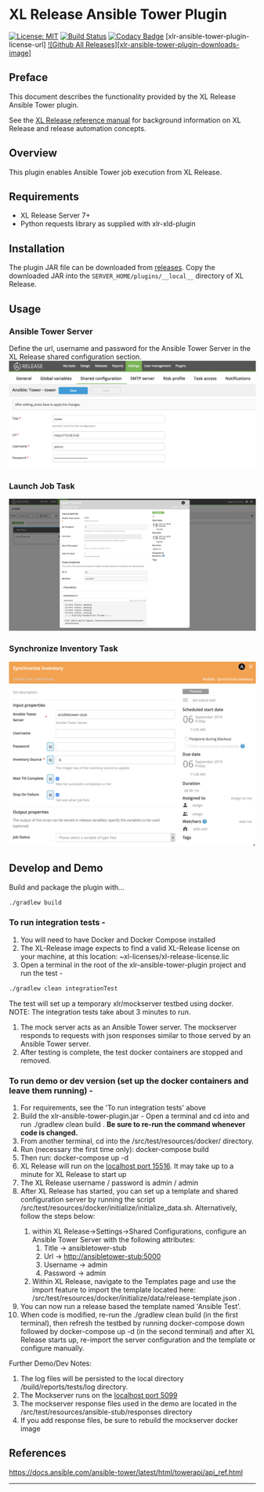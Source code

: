 # XL Release Ansible Tower Plugin

[![License: MIT](https://img.shields.io/badge/License-MIT-yellow.svg)](https://opensource.org/licenses/MIT)
[![Build Status](https://travis-ci.org/xebialabs-community/xlr-ansible-tower-plugin.svg?branch=master)](https://travis-ci.org/xebialabs-community/xlr-ansible-tower-plugin)
[![Codacy Badge](https://api.codacy.com/project/badge/Grade/a633f54423d74ba3918eca421dad7d3c)](https://www.codacy.com/app/ravan/xlr-ansible-tower-plugin?utm_source=github.com&amp;utm_medium=referral&amp;utm_content=xebialabs-community/xlr-ansible-tower-plugin&amp;utm_campaign=Badge_Grade)
[xlr-ansible-tower-plugin-license-url]
[![Github All Releases][xlr-ansible-tower-plugin-downloads-image]]()

## Preface

This document describes the functionality provided by the XL Release Ansible Tower plugin.

See the [XL Release reference manual](https://docs.xebialabs.com/xl-release) for background information on XL Release and release automation concepts.  

## Overview

This plugin enables Ansible Tower job execution from XL Release.

## Requirements

* XL Release Server 7+
* Python requests library as supplied with xlr-xld-plugin

## Installation

The plugin JAR file can be downloaded from [releases](https://github.com/xebialabs-community/xld-ansible-tower-plugin/releases).
Copy the downloaded JAR into the `SERVER_HOME/plugins/__local__` directory of XL Release.

## Usage

### Ansible Tower Server

Define the url, username and password for the Ansible Tower Server in the XL Release shared configuration section.
![AnsibleTowerCfg](images/tower_cfg.png)

### Launch Job Task

![AnsibleTowerLaunchJob](images/launch_job.png)

### Synchronize Inventory Task

![AnsibleTowerSyncJob](images/syncInventory.png)

## Develop and Demo

Build and package the plugin with...

```bash
./gradlew build
```

### To run integration tests -

1. You will need to have Docker and Docker Compose installed
2. The XL-Release image expects to find a valid XL-Release license on your machine, at this location: ~xl-licenses/xl-release-license.lic
3. Open a terminal in the root of the xlr-ansible-tower-plugin project and run the test -

```bash
./gradlew clean integrationTest
```

The test will set up a temporary xlr/mockserver testbed using docker. NOTE: The integration tests take about 3 minutes to run.

1. The mock server acts as an Ansible Tower server. The mockserver responds to requests with json responses similar to those served by an Ansible Tower server.
2. After testing is complete, the test docker containers are stopped and removed.

### To run demo or dev version (set up the docker containers and leave them running) -

1. For requirements, see the 'To run integration tests' above
2. Build the xlr-ansible-tower-plugin.jar - Open a terminal and cd into <xlr-selenim-plugin code base> and run ./gradlew clean build . **Be sure to re-run the command whenever code is changed.**
3. From another terminal, cd into the <xlr-ansible-tower-plugin code base>/src/test/resources/docker/  directory.
4. Run (necessary the first time only): docker-compose build
5. Then run: docker-compose up -d
6. XL Release will run on the [localhost port 15516](http://localhost:15516/). It may take up to a minute for XL Release to start up
7. The XL Release username / password is admin / admin
8. After XL Release has started, you can set up a template and shared configuration server by running the script <xlr-ansible-tower-plugin code base>/src/test/resources/docker/initialize/initialize_data.sh. Alternatively, follow the steps below:
    1. within XL Release->Settings->Shared Configurations, configure an Ansible Tower Server with the following attributes:
        1. Title -> ansibletower-stub
        2. Url -> <http://ansibletower-stub:5000>
        3. Username -> admin
        4. Password -> admin
    2. Within XL Release, navigate to the Templates page and use the import feature to import the template located here: <xlr-ansible-tower-plugin code base>/src/test/resources/docker/initialize/data/release-template.json .
9. You can now run a release based the template named 'Ansible Test'.
10. When code is modified, re-run the ./gradlew clean build (in the first terminal), then refresh the testbed by running docker-compose down followed by docker-compose up -d (in the second terminal) and after XL Release starts up, re-import the server configuration and the template or configure manually.

Further Demo/Dev Notes:

1. The log files will be persisted to the local directory <xlr-ansible-tower-plugin code base>/build/reports/tests/log directory.
2. The Mockserver runs on the [localhost port 5099](http://localhost:5099/)
3. The mockserver response files used in the demo are located in the <xlr-ansible-tower-plugin code base>/src/test/resources/ansible-stub/responses directory
4. If you add response files, be sure to rebuild the mockserver docker image

## References

<https://docs.ansible.com/ansible-tower/latest/html/towerapi/api_ref.html>

---
